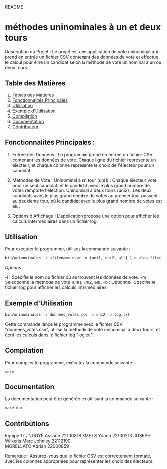 README
# méthodes uninominales à un et deux tours

Description du Projet :
Le projet est une application de vote uninominal qui prend en entrée un fichier CSV contenant des données de vote et effectue le calcul pour élire un candidat selon la méthode de vote uninominal à un ou deux tours.


## Table des Matières

1. [Tables des Matières](#table-des-matières)
2. [Fonctionnalités Principales](#fonctionnalités-principales)
3. [Utilisation](#utilisation)
4. [Exemple d'Utilisation](#exemple-dutilisation)
5. [Compilation](#compilation)
6. [Documentation](#documentation)
7. [Contributeur](#contributions)


## Fonctionnalités Principales :

1. Entrée des Données : 
Le programme prend en entrée un fichier CSV contenant les données de vote. Chaque ligne du fichier représente un électeur, et chaque colonne représente le choix de l'électeur pour un candidat.

2. Méthodes de Vote :
Uninominal à un tour (uni1) : Chaque électeur vote pour un seul candidat, et le candidat avec le plus grand nombre de votes remporte l'élection.
Uninominal à deux tours (uni2) : Les deux candidats avec le plus grand nombre de votes au premier tour passent au deuxième tour, où le candidat avec le plus grand nombre de votes est élu.

3. Options d'Affichage : 
L'application propose une option pour afficher les calculs intermédiaires dans un fichier log.


## Utilisation

Pour exécuter le programme, utilisez la commande suivante :

```bash
bin/uninominales -i <filename.csv> -m {uni1, uni2, all} [-o <log_file>]
```

*Options :*

-i : Spécifie le nom du fichier où se trouvent les données de vote.
-m : Sélectionne la méthode de vote (uni1, uni2, all).
-o : Optionnel. Spécifie le fichier log pour afficher les calculs intermédiaires.


## Exemple d'Utilisation 

```bash
bin/uninominales -i donnees_votes.csv -m uni2 -o log.txt
```

Cette commande lance le programme avec le fichier CSV "donnees_votes.csv", utilise la méthode de vote uninominal à deux tours, et écrit les calculs dans le fichier log "log.txt".


## Compilation

Pour compiler le programme, exécutez la commande suivante :

```bash
make
```


## Documentation

La documentation peut être générée en utilisant la commande suivante :

```bash
make doc
```


## Contributions

Equipe 17 : 
    NDOYE Assane 22100318
    SMETS Yoann  22100213 
    JOSEPH Wilkens Marc Johnley 22112190  
    MORELLATO Adrian 22000859

Remarque :
Assurez-vous que le fichier CSV est correctement formaté, avec les colonnes appropriées pour représenter les choix des électeurs.